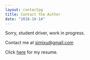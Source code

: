 ```yaml
---
layout: contactpg
title: Contact the Author
date: "2018-10-14"
---
```


Sorry, student driver, work in progress.

Contact me at simjxu@gmail.com

Click <a href="https://drive.google.com/file/d/1Q0AotX0TWgyPH8cb4qUJzP86Df8tJu84/view">here</a> for my resume. 